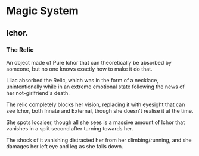 # Magic System


## Ichor.

### The Relic

An object made of Pure Ichor that can theoretically be absorbed by someone, but no one knows exactly how to make it do that.

Lilac absorbed the Relic, which was in the form of a necklace, unintentionally while in an extreme emotional state following the news of her not-girlfriend's death.

The relic completely blocks her vision, replacing it with eyesight that can see Ichor, both Innate and External, though she doesn't realise it at the time.

She spots Iocaiser, though all she sees is a massive amount of Ichor that vanishes in a split second after turning towards her.

The shock of it vanishing distracted her from her climbing/running, and she damages her left eye and leg as she falls down.







